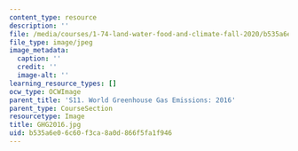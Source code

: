 ```yaml
---
content_type: resource
description: ''
file: /media/courses/1-74-land-water-food-and-climate-fall-2020/b535a6e06c60f3ca8a0d866f5fa1f946_GHG2016.jpg
file_type: image/jpeg
image_metadata:
  caption: ''
  credit: ''
  image-alt: ''
learning_resource_types: []
ocw_type: OCWImage
parent_title: 'S11. World Greenhouse Gas Emissions: 2016'
parent_type: CourseSection
resourcetype: Image
title: GHG2016.jpg
uid: b535a6e0-6c60-f3ca-8a0d-866f5fa1f946
---
```

